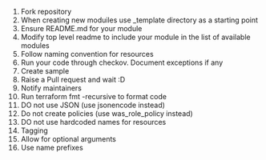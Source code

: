 1. Fork repository 
2. When creating new moduiles use _template directory as a starting point
3. Ensure README.md for your module
4. Modify top level readme to include your module in the list of available modules
5. Follow naming convention for resources
6. Run your code through checkov. Document exceptions if any
7. Create sample
7. Raise a Pull request and wait :D
8. Notify maintainers
10. Run terraform fmt -recursive to format code
11. DO not use JSON (use jsonencode instead)
12. Do not create policies (use was_role_policy instead)
13. DO not use hardcoded names for resources
14. Tagging
15. Allow for optional arguments
16. Use name prefixes 

